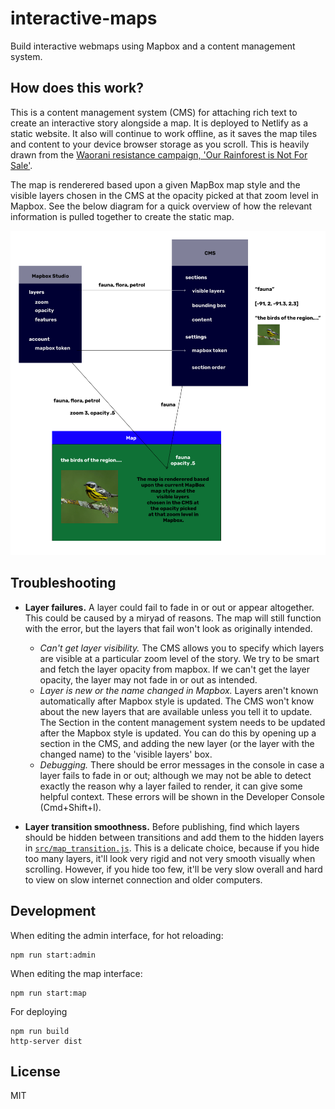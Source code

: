 # interactive-maps

Build interactive webmaps using Mapbox and a content management system.

## How does this work?

This is a content management system (CMS) for attaching rich text to create an interactive story alongside a map. It is deployed to Netlify as a static website. It also will continue to work offline, as it saves the map tiles and content to your device browser storage as you scroll. This is heavily drawn from the [Waorani resistance campaign, 'Our Rainforest is Not For Sale'](https://waoresist.amazonfrontlines.org/).

The map is renderered based upon a given MapBox map style and the visible layers chosen in the CMS at the opacity picked at that zoom level in Mapbox. See the below diagram for a quick overview of how the relevant information is pulled together to create the static map. 

![diagram.png](diagram.png)


## Troubleshooting


* **Layer failures.** A layer could fail to fade in or out or appear altogether. This could be caused by a miryad of reasons. The map will still function with the error, but the layers that fail won't look as originally intended.

  * *Can't get layer visibility.* The CMS allows you to specify which layers are visible at a particular zoom level of the story. We try to be smart and fetch the layer opacity from mapbox. If we can't get the layer opacity, the layer may not fade in or out as intended. 
  * *Layer is new or the name changed in Mapbox.* Layers aren't known automatically after Mapbox style is updated. The CMS won't know about the new layers that are available unless you tell it to update. The Section in the content management system needs to be updated after the Mapbox style is updated. You can do this  by opening up a section in the CMS, and adding the new layer (or the layer with the changed name) to the 'visible layers' box. 
  * *Debugging.* There should be error messages in the console in case a layer fails to fade in or out; although we may not be able to detect exactly the reason why a layer failed to render, it can give some helpful context. These errors will be shown in the Developer Console (Cmd+Shift+I).

* **Layer transition smoothness.** Before publishing, find which layers should be hidden between transitions and add them to the hidden layers in [`src/map_transition.js`](https://github.com/digidem/sinangoe-webmap/blob/master/src/map_transition.js#L14). This is a delicate choice, because if you hide too many layers, it'll look very rigid and not very smooth visually when scrolling. However, if you hide too few, it'll be very slow overall and hard to view on slow internet connection and older computers.



## Development

When editing the admin interface, for hot reloading:

```
npm run start:admin
```

When editing the map interface:

```
npm run start:map
```

For deploying

```
npm run build
http-server dist
```

## License

MIT
